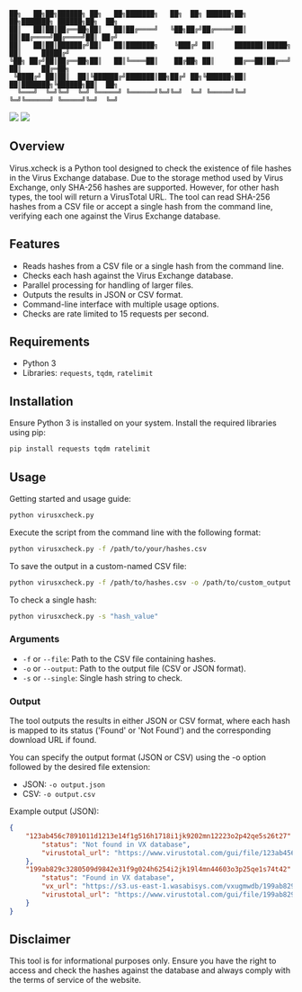 ```
██╗   ██╗██╗██████╗ ██╗   ██╗███████╗   ██╗  ██╗ ██████╗██╗  ██╗███████╗ ██████╗██╗  ██╗
██║   ██║██║██╔══██╗██║   ██║██╔════╝   ╚██╗██╔╝██╔════╝██║  ██║██╔════╝██╔════╝██║ ██╔╝
██║   ██║██║██████╔╝██║   ██║███████╗    ╚███╔╝ ██║     ███████║█████╗  ██║     █████╔╝ 
╚██╗ ██╔╝██║██╔══██╗██║   ██║╚════██║    ██╔██╗ ██║     ██╔══██║██╔══╝  ██║     ██╔═██╗ 
 ╚████╔╝ ██║██║  ██║╚██████╔╝███████║██╗██╔╝ ██╗╚██████╗██║  ██║███████╗╚██████╗██║  ██╗
  ╚═══╝  ╚═╝╚═╝  ╚═╝ ╚═════╝ ╚══════╝╚═╝╚═╝  ╚═╝ ╚═════╝╚═╝  ╚═╝╚══════╝ ╚═════╝╚═╝  ╚═╝
```
<p align="left">
      <a href="https://github.com/0xlews"><img src="https://img.shields.io/badge/GitHub-Follow%20on%20GitHub-inactive.svg?logo=github"></a>
      <a href="https://twitter.com/0xlews"><img src="https://img.shields.io/badge/Twitter-Follow%20on%20Twitter-informational.svg?logo=x"></a>
</p>
 
## Overview
Virus.xcheck is a Python tool designed to check the existence of file hashes in the Virus Exchange database. Due to the storage method used by Virus Exchange, only SHA-256 hashes are supported. However, for other hash types, the tool will return a VirusTotal URL. The tool can read SHA-256 hashes from a CSV file or accept a single hash from the command line, verifying each one against the Virus Exchange database.

## Features
- Reads hashes from a CSV file or a single hash from the command line.
- Checks each hash against the Virus Exchange database.
- Parallel processing for handling of larger files.
- Outputs the results in JSON or CSV format.
- Command-line interface with multiple usage options.
- Checks are rate limited to 15 requests per second.

## Requirements
- Python 3
- Libraries: `requests`, `tqdm`, `ratelimit`

## Installation
Ensure Python 3 is installed on your system. Install the required libraries using pip:

```bash
pip install requests tqdm ratelimit
```

## Usage
Getting started and usage guide:

```bash
python virusxcheck.py
```

Execute the script from the command line with the following format:

```bash
python virusxcheck.py -f /path/to/your/hashes.csv
```

To save the output in a custom-named CSV file:

```bash
python virusxcheck.py -f /path/to/hashes.csv -o /path/to/custom_output.csv
```

To check a single hash:

```bash
python virusxcheck.py -s "hash_value"
```

### Arguments
- `-f` or `--file`: Path to the CSV file containing hashes.
- `-o` or `--output`: Path to the output file (CSV or JSON format).
- `-s` or `--single`: Single hash string to check.

### Output
The tool outputs the results in either JSON or CSV format, where each hash is mapped to its status ('Found' or 'Not Found') and the corresponding download URL if found.

You can specify the output format (JSON or CSV) using the -o option followed by the desired file extension:
- JSON: `-o output.json`
- CSV: `-o output.csv`

Example output (JSON):

```json
{
    "123ab456c7891011d1213e14f1g516h1718i1jk9202mn12223o2p42qe5s26t27": {
        "status": "Not found in VX database",
        "virustotal_url": "https://www.virustotal.com/gui/file/123ab456c7891011d1213e14f1g516h1718i1jk9202mn12223o2p42qe5s26t2"        
    },
    "199ab829c3280509d9842e31f9g024h6254i2jk19l4mn44603o3p25qe1s74t42": {
        "status": "Found in VX database",
        "vx_url": "https://s3.us-east-1.wasabisys.com/vxugmwdb/199ab829c3280509d9842e31f9g024h6254i2jk19l4mn44603o3p25qe1s74t42",       
        "virustotal_url": "https://www.virustotal.com/gui/file/199ab829c3280509d9842e31f9g024h6254i2jk19l4mn44603o3p25qe1s74t42"
    }
}
```

## Disclaimer
This tool is for informational purposes only. Ensure you have the right to access and check the hashes against the database and always comply with the terms of service of the website.
